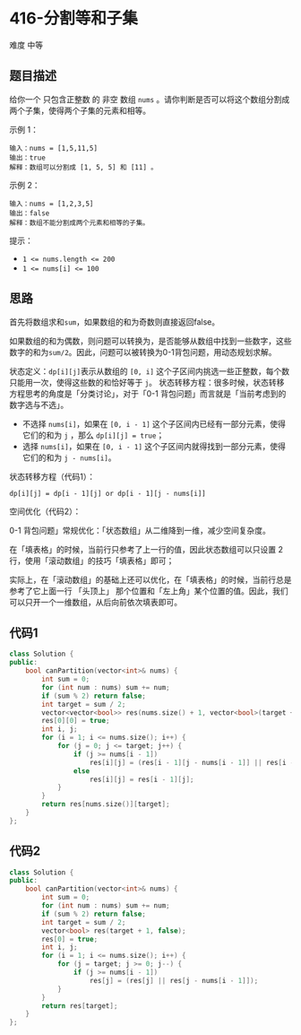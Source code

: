 # 416-分割等和子集

难度 中等



## 题目描述

给你一个 只包含正整数 的 非空 数组 `nums` 。请你判断是否可以将这个数组分割成两个子集，使得两个子集的元素和相等。

示例 1：
```
输入：nums = [1,5,11,5]
输出：true
解释：数组可以分割成 [1, 5, 5] 和 [11] 。
```
示例 2：
```
输入：nums = [1,2,3,5]
输出：false
解释：数组不能分割成两个元素和相等的子集。
```

提示：

- `1 <= nums.length <= 200`
- `1 <= nums[i] <= 100`



## 思路

首先将数组求和`sum`，如果数组的和为奇数则直接返回false。

如果数组的和为偶数，则问题可以转换为，是否能够从数组中找到一些数字，这些数字的和为`sum/2`。因此，问题可以被转换为0-1背包问题，用动态规划求解。

状态定义：`dp[i][j]`表示从数组的 `[0, i]` 这个子区间内挑选一些正整数，每个数只能用一次，使得这些数的和恰好等于 `j`。
状态转移方程：很多时候，状态转移方程思考的角度是「分类讨论」，对于「0-1 背包问题」而言就是「当前考虑到的数字选与不选」。
- 不选择 `nums[i]`，如果在 `[0, i - 1]` 这个子区间内已经有一部分元素，使得它们的和为 `j` ，那么 `dp[i][j] = true`；
- 选择 `nums[i]`，如果在 `[0, i - 1]` 这个子区间内就得找到一部分元素，使得它们的和为 `j - nums[i]`。

状态转移方程（代码1）：

```
dp[i][j] = dp[i - 1][j] or dp[i - 1][j - nums[i]]
```

空间优化（代码2）：

0-1 背包问题」常规优化：「状态数组」从二维降到一维，减少空间复杂度。

在「填表格」的时候，当前行只参考了上一行的值，因此状态数组可以只设置 2 行，使用「滚动数组」的技巧「填表格」即可；

实际上，在「滚动数组」的基础上还可以优化，在「填表格」的时候，当前行总是参考了它上面一行 「头顶上」 那个位置和「左上角」某个位置的值。因此，我们可以只开一个一维数组，从后向前依次填表即可。



## 代码1

```c++
class Solution {
public:
    bool canPartition(vector<int>& nums) {
        int sum = 0;
        for (int num : nums) sum += num;
        if (sum % 2) return false;
        int target = sum / 2;
        vector<vector<bool>> res(nums.size() + 1, vector<bool>(target + 1, false));
        res[0][0] = true;
        int i, j;
        for (i = 1; i <= nums.size(); i++) {
            for (j = 0; j <= target; j++) {
                if (j >= nums[i - 1])
                    res[i][j] = (res[i - 1][j - nums[i - 1]] || res[i - 1][j]);
                else
                    res[i][j] = res[i - 1][j];
            }
        }
        return res[nums.size()][target];
    }
};
```



## 代码2

```c++
class Solution {
public:
    bool canPartition(vector<int>& nums) {
        int sum = 0;
        for (int num : nums) sum += num;
        if (sum % 2) return false;
        int target = sum / 2;
        vector<bool> res(target + 1, false);
        res[0] = true;
        int i, j;
        for (i = 1; i <= nums.size(); i++) {
            for (j = target; j >= 0; j--) {
                if (j >= nums[i - 1]) 
                    res[j] = (res[j] || res[j - nums[i - 1]]);
            }
        }
        return res[target];
    }
};
```

